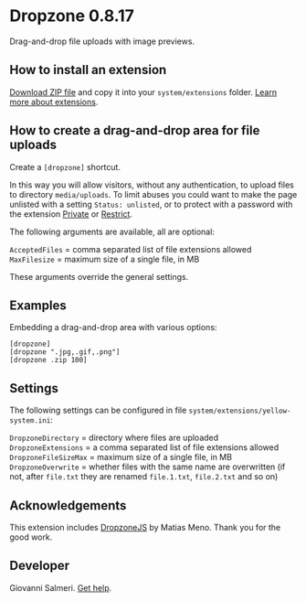 # Dropzone 0.8.17

Drag-and-drop file uploads with image previews.

<p align="SCREENSHOT.png?raw=true" alt="Screenshot"></p>

## How to install an extension

[Download ZIP file](https://github.com/GiovanniSalmeri/yellow-dropzone/archive/refs/heads/main.zip) and copy it into your `system/extensions` folder. [Learn more about extensions](https://github.com/annaesvensson/yellow-update).

## How to create a drag-and-drop area for file uploads

Create a `[dropzone]` shortcut. 

In this way you will allow visitors, without any authentication, to upload files to directory `media/uploads`. To limit abuses you could want to make the page unlisted with a setting `Status: unlisted`, or to protect with a password with the extension [Private](https://github.com/schulle4u/yellow-private) or [Restrict](https://github.com/GiovanniSalmeri/yellow-restrict).

The following arguments are available, all are optional:

`AcceptedFiles` = comma separated list of file extensions allowed   
`MaxFilesize` = maximum size of a single file, in MB  

These arguments override the general settings.

## Examples

Embedding a drag-and-drop area with various options:

    [dropzone]
    [dropzone ".jpg,.gif,.png"]
    [dropzone .zip 100]

## Settings

The following settings can be configured in file `system/extensions/yellow-system.ini`:

`DropzoneDirectory` = directory where files are uploaded  
`DropzoneExtensions` = a comma separated list of file extensions allowed  
`DropzoneFileSizeMax` = maximum size of a single file, in MB  
`DropzoneOverwrite` = whether files with the same name are overwritten (if not, after `file.txt` they are renamed `file.1.txt`, `file.2.txt` and so on)  

## Acknowledgements

This extension includes [DropzoneJS](https://www.dropzonejs.com/) by Matias Meno. Thank you for the good work.

## Developer

Giovanni Salmeri. [Get help](https://datenstrom.se/yellow/help/).
